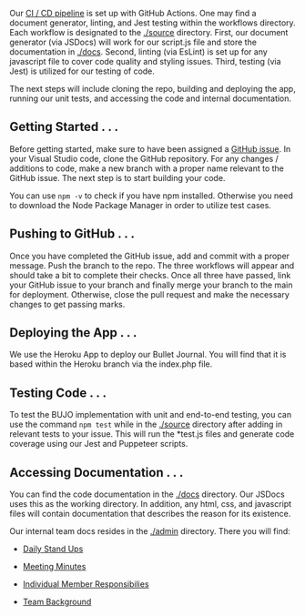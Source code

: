 Our [CI / CD pipeline](cipipeline/phase1.drawio.png) is set up with GitHub Actions. One may find a document generator, linting, and Jest testing within the workflows directory. 
Each workflow is designated to the [./source](../source) directory. First, our document generator (via JSDocs) will work for our script.js file 
and store the documentation in [./docs](../docs). Second, linting (via EsLint) is set up for any javascript file to cover code quality and styling issues.
Third, testing (via Jest) is utilized for our testing of code. 

The next steps will include cloning the repo, building and deploying the app, running our unit tests, and accessing the code and internal documentation.


## Getting Started . . . 

Before getting started, make sure to have been assigned a [GitHub issue](https://github.com/cse110-sp21-group27/cse110-sp21-group27/issues).
In your Visual Studio code, clone the GitHub repository. For any changes / additions to code, make a new branch with a proper name relevant to the GitHub issue.
The next step is to start building your code.

You can use `npm -v` to check if you have npm installed. Otherwise you need to download the Node Package Manager in order to utilize test cases. 


## Pushing to GitHub . . . 

Once you have completed the GitHub issue, add and commit with a proper message. Push the branch to the repo. The three workflows will appear
and should take a bit to complete their checks. Once all three have passed, link your GitHub issue to your branch and finally merge your branch to the main for deployment. 
Otherwise, close the pull request and make the necessary changes to get passing marks. 


## Deploying the App . . . 

We use the Heroku App to deploy our Bullet Journal. You will find that it is based within the Heroku branch via the index.php file.



## Testing Code . . . 

To test the BUJO implementation with unit and end-to-end testing, you can use the command `npm test` while in the [./source](../source) directory after adding in relevant tests to your issue. 
This will run the *test.js files and generate code coverage using our Jest and Puppeteer scripts. 



## Accessing Documentation . . .

You can find the code documentation in the [./docs](../docs) directory. Our JSDocs uses this as the working directory. In addition, any html, css, and javascript files will 
contain documentation that describes the reason for its existence.

Our internal team docs resides in the [./admin](../admin) directory. There you will find:

- [Daily Stand Ups](../specs/adrs)

- [Meeting Minutes](meetings)

- [Individual Member Responsibilies](misc)

- [Team Background](team.md)



